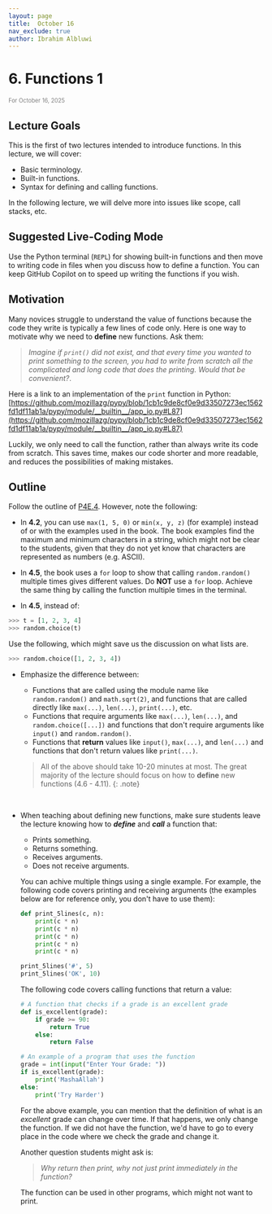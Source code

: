 ```yaml
---
layout: page
title:  October 16
nav_exclude: true
author: Ibrahim Albluwi
---
```


# **6.** Functions 1
<span style="font-size: 0.8em; font-weight: normal; color: gray;">For October 16, 2025</span>

## Lecture Goals

This is the first of two lectures intended to introduce functions. In this lecture, we will cover:
- Basic terminology.
- Built-in functions.
- Syntax for defining and calling functions.

In the following lecture, we will delve more into issues like scope, call stacks, etc.

## Suggested Live-Coding Mode

Use the Python terminal (`REPL`) for showing built-in functions and then move to writing code in files when you discuss how to define a function. You can keep GitHub Copilot on to speed up writing the functions if you wish.

## Motivation

Many novices struggle to understand the value of functions because the code they write is typically a few lines of code only. Here is one way to motivate why we need to **define** new functions. Ask them: 
> _Imagine if `print()` did not exist, and that every time you wanted to print something to the screen, you had to write from scratch all the complicated and long code that does the printing. Would that be convenient?_. 

Here is a link to an implementation of the `print` function in Python: [https://github.com/mozillazg/pypy/blob/1cb1c9de8cf0e9d33507273ec1562fd1df11ab1a/pypy/module/__builtin__/app_io.py#L87](https://github.com/mozillazg/pypy/blob/1cb1c9de8cf0e9d33507273ec1562fd1df11ab1a/pypy/module/__builtin__/app_io.py#L87)

Luckily, we only need to call the function, rather than always write its code from scratch. This saves time, makes our code shorter and more readable, and reduces the possibilities of making mistakes.

## Outline

Follow the outline of [P4E.4](https://do1.dr-chuck.com/pythonlearn/EN_us/pythonlearn.pdf#page=55.16). However, note the following:

- In **4.2**, you can use `max(1, 5, 0)` or `min(x, y, z)` (for example) instead of or with the examples used in the book. The book examples find the maximum and minimum characters in a string, which might not be clear to the students, given that they do not yet know that characters are represented as numbers (e.g. ASCII).

- In **4.5**, the book uses a `for` loop to show that calling `random.random()` multiple times gives different values. Do **NOT** use a `for` loop. Achieve the same thing by calling the function multiple times in the terminal.

- In **4.5**, instead of:
```python
>>> t = [1, 2, 3, 4]
>>> random.choice(t)
```
Use the following, which might save us the discussion on what lists are.
```python
>>> random.choice([1, 2, 3, 4])
```

- Emphasize the difference between:
    - Functions that are called using the module name like `random.random()` and `math.sqrt(2)`, and functions that are called directly like `max(...)`, `len(...)`, `print(...)`, etc.
    - Functions that require arguments like `max(...)`, `len(...)`, and `random.choice([...])` and functions that don't require arguments like `input()` and `random.random()`.
    - Functions that **return** values like `input()`, `max(...)`, and `len(...)` and functions that don't return values like `print(...)`.

    > All of the above should take 10-20 minutes at most. The great majority of the lecture should focus on how to **define** new functions (4.6 - 4.11).
     {: .note}

<br>

- When teaching about defining new functions, make sure students leave the lecture knowing how to **_define_** and **_call_** a function that:
    - Prints something.
    - Returns something.
    - Receives arguments.
    - Does not receive arguments.

    You can achive multiple things using a single example. For example, the following code covers printing and receiving arguments (the examples below are for reference only, you don't have to use them):

    ```python
    def print_5lines(c, n):
        print(c * n)
        print(c * n)
        print(c * n)
        print(c * n)
        print(c * n)

    print_5lines('#', 5)
    print_5lines('OK', 10)
    ```

    The following code covers calling functions that return a value:

    ```python
    # A function that checks if a grade is an excellent grade
    def is_excellent(grade):
        if grade >= 90:
            return True
        else:
            return False

    # An example of a program that uses the function
    grade = int(input("Enter Your Grade: "))
    if is_excellent(grade):
        print('MashaAllah')
    else:
        print('Try Harder')
    ```

    For the above example, you can mention that the definition of what is an _excellent_ grade can change over time. If that happens, we only change the function. If we did not have the function, we'd have to go to every place in the code where we check the grade and change it.

    Another question students might ask is:
    > _Why return then print, why not just print immediately in the function?_
    
    The function can be used in other programs, which might not want to print.



